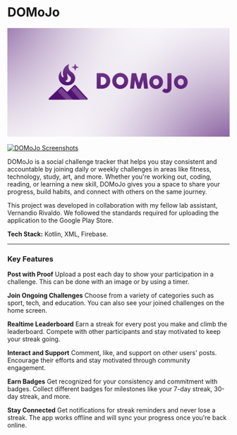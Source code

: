 # DOMoJo

[![DOMoJo Banner](./images/DoMoJo_App%20Banner.png)](./images/DoMoJo_App%20Banner.png)

[![DOMoJo Screenshots](./images/App%20Screenshots.png)](./images/App%20Screenshots.png)

DOMoJo is a social challenge tracker that helps you stay consistent and accountable by joining daily or weekly challenges in areas like fitness, technology, study, art, and more. Whether you're working out, coding, reading, or learning a new skill, DOMoJo gives you a space to share your progress, build habits, and connect with others on the same journey.


This project was developed in collaboration with my fellow lab assistant, Vernandio Rivaldo. We followed the standards required for uploading the application to the Google Play Store.

**Tech Stack:** Kotlin, XML, Firebase.

-----

### Key Features

**Post with Proof**
Upload a post each day to show your participation in a challenge. This can be done with an image or by using a timer.

**Join Ongoing Challenges**
Choose from a variety of categories such as sport, tech, and education. You can also see your joined challenges on the home screen.

**Realtime Leaderboard**
Earn a streak for every post you make and climb the leaderboard. Compete with other participants and stay motivated to keep your streak going.

**Interact and Support**
Comment, like, and support on other users' posts. Encourage their efforts and stay motivated through community engagement.

**Earn Badges**
Get recognized for your consistency and commitment with badges. Collect different badges for milestones like your 7-day streak, 30-day streak, and more.

**Stay Connected**
Get notifications for streak reminders and never lose a streak. The app works offline and will sync your progress once you're back online.